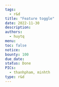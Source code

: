 ```yaml
---
tags:
  - r&d
title: "Feature toggle"
date: 2022-11-30
description: 
authors:
  - huytq
menu: 
toc: false
notice: 
bounty: 100
due_date: 
status: Done
PICs:
  - thanhpham, minhth
type: r&d
---
```

